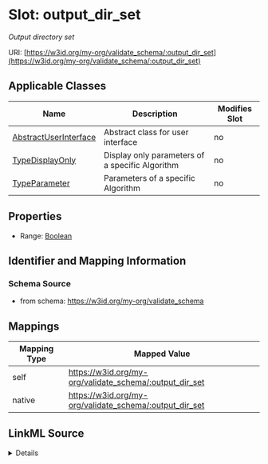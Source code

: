 

# Slot: output_dir_set


_Output directory set_





URI: [https://w3id.org/my-org/validate_schema/:output_dir_set](https://w3id.org/my-org/validate_schema/:output_dir_set)



<!-- no inheritance hierarchy -->





## Applicable Classes

| Name | Description | Modifies Slot |
| --- | --- | --- |
| [AbstractUserInterface](AbstractUserInterface.md) | Abstract class for user interface |  no  |
| [TypeDisplayOnly](TypeDisplayOnly.md) | Display only parameters of a specific Algorithm |  no  |
| [TypeParameter](TypeParameter.md) | Parameters of a specific Algorithm |  no  |







## Properties

* Range: [Boolean](Boolean.md)





## Identifier and Mapping Information







### Schema Source


* from schema: https://w3id.org/my-org/validate_schema




## Mappings

| Mapping Type | Mapped Value |
| ---  | ---  |
| self | https://w3id.org/my-org/validate_schema/:output_dir_set |
| native | https://w3id.org/my-org/validate_schema/:output_dir_set |




## LinkML Source

<details>
```yaml
name: output_dir_set
description: Output directory set
from_schema: https://w3id.org/my-org/validate_schema
rank: 1000
alias: output_dir_set
domain_of:
- AbstractUserInterface
range: boolean
required: false

```
</details>
